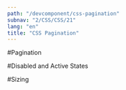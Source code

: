 ```yaml
---
path: "/devcomponent/css-pagination"
subnav: "2/CSS/CSS/21"
lang: "en"
title: "CSS Pagination"
---
```


#Pagination

<reactpagination1></reactpagination1>

#Disabled and Active States

<reactpagination2></reactpagination2>

#Sizing

<reactpagination3></reactpagination3>

<reactpagination4></reactpagination4>
